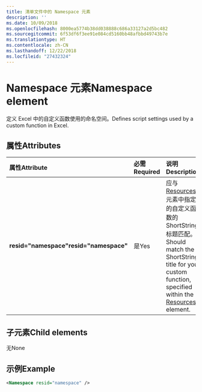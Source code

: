 ```yaml
---
title: 清单文件中的 Namespace 元素
description: ''
ms.date: 10/09/2018
ms.openlocfilehash: 8000ea5774b38dd038888c686a33127a2d5bc482
ms.sourcegitcommit: 6f53df6f3ee91e084cd5160bb48afbbd49743b7e
ms.translationtype: HT
ms.contentlocale: zh-CN
ms.lasthandoff: 12/22/2018
ms.locfileid: "27432324"
---
```

# <a name="namespace-element"></a><span data-ttu-id="eef38-102">Namespace 元素</span><span class="sxs-lookup"><span data-stu-id="eef38-102">Namespace element</span></span>

<span data-ttu-id="eef38-103">定义 Excel 中的自定义函数使用的命名空间。</span><span class="sxs-lookup"><span data-stu-id="eef38-103">Defines script settings used by a custom function in Excel.</span></span>

## <a name="attributes"></a><span data-ttu-id="eef38-104">属性</span><span class="sxs-lookup"><span data-stu-id="eef38-104">Attributes</span></span>

|  <span data-ttu-id="eef38-105">属性</span><span class="sxs-lookup"><span data-stu-id="eef38-105">Attribute</span></span>  |  <span data-ttu-id="eef38-106">必需</span><span class="sxs-lookup"><span data-stu-id="eef38-106">Required</span></span>  |  <span data-ttu-id="eef38-107">说明</span><span class="sxs-lookup"><span data-stu-id="eef38-107">Description</span></span>  |
|:-----|:-----|:-----|
|  <span data-ttu-id="eef38-108">**resid="namespace"**</span><span class="sxs-lookup"><span data-stu-id="eef38-108">**resid="namespace"**</span></span>  |  <span data-ttu-id="eef38-109">是</span><span class="sxs-lookup"><span data-stu-id="eef38-109">Yes</span></span>  | <span data-ttu-id="eef38-110">应与 [Resources](resources.md) 元素中指定的自定义函数的 ShortStrings 标题匹配。</span><span class="sxs-lookup"><span data-stu-id="eef38-110">Should match the ShortStrings title for your custom function, specified within the [Resources](resources.md) element.</span></span> |

## <a name="child-elements"></a><span data-ttu-id="eef38-111">子元素</span><span class="sxs-lookup"><span data-stu-id="eef38-111">Child elements</span></span>

<span data-ttu-id="eef38-112">无</span><span class="sxs-lookup"><span data-stu-id="eef38-112">None</span></span>

## <a name="example"></a><span data-ttu-id="eef38-113">示例</span><span class="sxs-lookup"><span data-stu-id="eef38-113">Example</span></span>

```xml
<Namespace resid="namespace" />
```
